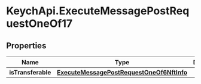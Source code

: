 # KeychApi.ExecuteMessagePostRequestOneOf17

## Properties

Name | Type | Description | Notes
------------ | ------------- | ------------- | -------------
**isTransferable** | [**ExecuteMessagePostRequestOneOf6NftInfo**](ExecuteMessagePostRequestOneOf6NftInfo.md) |  | 


